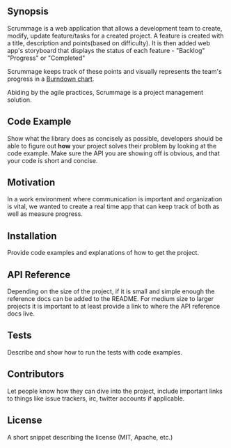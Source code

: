 ## Synopsis

Scrummage is a web application that allows a development team to create, modify, update feature/tasks for a created project.  A feature is created with a title, description and points(based on difficulty).  It is then added web app's storyboard that displays the status of each feature - "Backlog" "Progress" or "Completed"

Scrummage keeps track of these points and visually represents the team's progress in a [Burndown chart](https://en.wikipedia.org/wiki/Burn_down_chart).

Abiding by the agile practices, Scrummage is a project management solution.  

## Code Example

Show what the library does as concisely as possible, developers should be able to figure out **how** your project solves their problem by looking at the code example. Make sure the API you are showing off is obvious, and that your code is short and concise.

## Motivation

In a work environment where communication is important and organization is vital, we wanted to create a real time app that can keep track of both as well as measure progress.

## Installation

Provide code examples and explanations of how to get the project.

## API Reference

Depending on the size of the project, if it is small and simple enough the reference docs can be added to the README. For medium size to larger projects it is important to at least provide a link to where the API reference docs live.

## Tests

Describe and show how to run the tests with code examples.

## Contributors

Let people know how they can dive into the project, include important links to things like issue trackers, irc, twitter accounts if applicable.

## License

A short snippet describing the license (MIT, Apache, etc.)